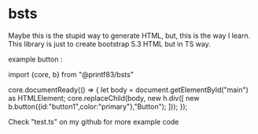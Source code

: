 # bsts

Maybe this is the stupid way to generate HTML, but, this is the way I learn. 
This library is just to create bootstrap 5.3 HTML but in TS way.

example button :

import {core, b} from "@printf83/bsts"

core.documentReady(() => {
	let body = document.getElementById("main") as HTMLElement;
	core.replaceChild(body, new h.div([
        new b.button({id:"button1",color:"primary"},"Button");
    ]));
});


Check "test.ts" on my github for more example code

